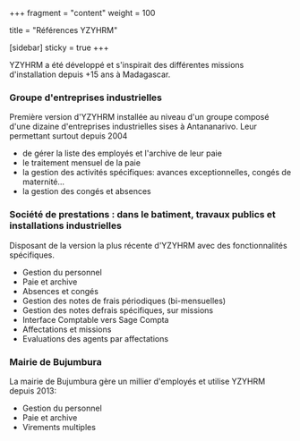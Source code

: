 +++
fragment = "content"
weight = 100

title = "Références YZYHRM"

[sidebar]
  sticky = true
+++

YZYHRM a été développé et s'inspirait des différentes missions d'installation depuis +15 ans à Madagascar.

### Groupe d'entreprises industrielles

Première version d'YZYHRM installée au niveau d'un groupe composé d'une dizaine d'entreprises industrielles sises à Antananarivo.
Leur permettant surtout depuis 2004

* de gérer la liste des employés et l'archive de leur paie
* le traitement mensuel de la paie
* la gestion des activités spécifiques: avances exceptionnelles, congés de maternité...
* la gestion des congés et absences

### Société de prestations : dans le batiment, travaux publics et installations industrielles

Disposant de la version la plus récente d'YZYHRM avec des fonctionnalités spécifiques.

* Gestion du personnel
* Paie et archive
* Absences et congés
* Gestion des notes de frais périodiques (bi-mensuelles)
* Gestion des notes defrais spécifiques, sur missions
* Interface Comptable vers Sage Compta
* Affectations et missions
* Evaluations des agents par affectations

### Mairie de Bujumbura

La mairie de Bujumbura gère un millier d'employés et utilise YZYHRM depuis 2013:

* Gestion du personnel
* Paie et archive
* Virements multiples
